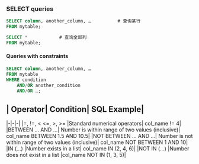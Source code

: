 ### SELECT queries 
``` sql
SELECT column, another_column, …          # 查询某行
FROM mytable;

SELECT *            # 查询全部列
FROM mytable;
```

#### Queries with constraints
```sql
SELECT column, another_column, …
FROM mytable
WHERE condition
    AND/OR another_condition
    AND/OR …;
```

| Operator|	Condition|	SQL Example|
----------------------------------
|-|-|-|
|=, !=, < <=, >, >=	|Standard numerical operators|	col_name != 4|
|BETWEEN … AND …|	Number is within range of two values (inclusive)|	col_name BETWEEN 1.5 AND 10.5|
|NOT BETWEEN … AND …|	Number is not within range of two values (inclusive)|	col_name NOT BETWEEN 1 AND 10|
|IN (…)	|Number exists in a list|	col_name IN (2, 4, 6)|
|NOT IN (…)	|Number does not exist in a list	|col_name NOT IN (1, 3, 5)|

